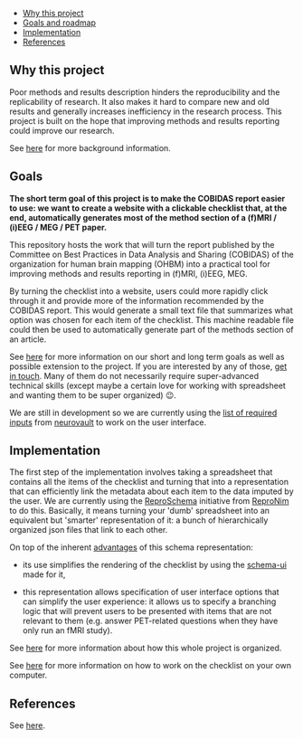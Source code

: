 <!-- TOC -->

-   [Why this project](#why-this-project)
-   [Goals and roadmap](#goals-and-roadmap)
-   [Implementation](#implementation)
-   [References](#references)

<!-- /TOC -->

## Why this project

Poor methods and results description hinders the reproducibility and the
replicability of research. It also makes it hard to compare new and old results
and generally increases inefficiency in the research process. This project is
built on the hope that improving methods and results reporting could improve our
research.

See [here](./10-motivations.md) for more background information.

## Goals

**The short term goal of this project is to make the COBIDAS report easier to
use: we want to create a website with a clickable checklist that, at the end,
automatically generates most of the method section of a (f)MRI / (i)EEG / MEG /
PET paper.**

This repository hosts the work that will turn the report published by the
Committee on Best Practices in Data Analysis and Sharing (COBIDAS) of the
organization for human brain mapping (OHBM) into a practical tool for improving
methods and results reporting in (f)MRI, (i)EEG, MEG.

By turning the checklist into a website, users could more rapidly click through
it and provide more of the information recommended by the COBIDAS report. This
would generate a small text file that summarizes what option was chosen for each
item of the checklist. This machine readable file could then be used to
automatically generate part of the methods section of an article.

See [here](./20-goals.md) for more information on our short and long term goals
as well as possible extension to the project. If you are interested by any of
those, [get in touch](../README.md#how-to-reach-us). Many of them do not
necessarily require super-advanced technical skills (except maybe a certain love
for working with spreadsheet and wanting them to be super organized) :wink:.

We are still in development so we are currently using the
[list of required inputs](./inputs/csv/cobidas_neurovault.csv) from
[neurovault](https://www.neurovault.org/) to work on the user interface.

<!-- ```
├── 00-index.md
├── 10-motivations.md
├── 20-goals.md
├── 30-general-organization.md
├── 40-spreadsheet-content.md
├── 50-how-to-render-the-checklist.md
├── 80-how-to-contribute.md
├── 90-contributors.md
└── 99-references.md
``` -->

## Implementation

<!-- TODO -->

The first step of the implementation involves taking a spreadsheet that contains
all the items of the checklist and turning that into a representation that can
efficiently link the metadata about each item to the data imputed by the user.
We are currently using the
[ReproSchema](https://github.com/ReproNim/reproschema) initiative from
[ReproNim](http://www.repronim.org/) to do this. Basically, it means turning
your 'dumb' spreadsheet into an equivalent but 'smarter' representation of it: a
bunch of hierarchically organized json files that link to each other.

On top of the inherent
[advantages](https://github.com/ReproNim/reproschema#30-advantages-of-current-representation)
of this schema representation:

-   its use simplifies the rendering of the checklist by using the
    [schema-ui](https://github.com/ReproNim/schema-ui) made for it,
    
-   this representation allows specification of user interface options that can
    simplify the user experience: it allows us to specify a branching logic that
    will prevent users to be presented with items that are not relevant to them
    (e.g. answer PET-related questions when they have only run an fMRI study).

See [here](./30-general-organization.md) for more information about how this
whole project is organized.

See [here](./50-how-to-render-the-checklist.md) for more information on how to
work on the checklist on your own computer.

## References

See [here](99-references.md).
